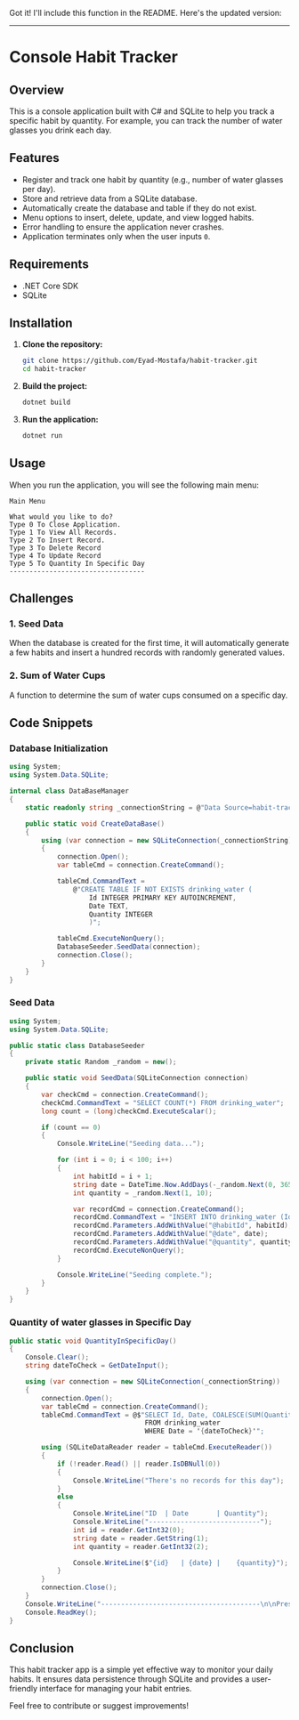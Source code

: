 Got it! I'll include this function in the README. Here's the updated version:

---

# Console Habit Tracker

## Overview

This is a console application built with C# and SQLite to help you track a specific habit by quantity. For example, you can track the number of water glasses you drink each day.

## Features

- Register and track one habit by quantity (e.g., number of water glasses per day).
- Store and retrieve data from a SQLite database.
- Automatically create the database and table if they do not exist.
- Menu options to insert, delete, update, and view logged habits.
- Error handling to ensure the application never crashes.
- Application terminates only when the user inputs `0`.

## Requirements

- .NET Core SDK
- SQLite

## Installation

1. **Clone the repository:**
    ```bash
    git clone https://github.com/Eyad-Mostafa/habit-tracker.git
    cd habit-tracker
    ```

2. **Build the project:**
    ```bash
    dotnet build
    ```

3. **Run the application:**
    ```bash
    dotnet run
    ```

## Usage

When you run the application, you will see the following main menu:

```plaintext
Main Menu

What would you like to do?
Type 0 To Close Application.
Type 1 To View All Records.
Type 2 To Insert Record.
Type 3 To Delete Record
Type 4 To Update Record
Type 5 To Quantity In Specific Day
----------------------------------
```


## Challenges

### 1. Seed Data

When the database is created for the first time, it will automatically generate a few habits and insert a hundred records with randomly generated values.

### 2. Sum of Water Cups

A function to determine the sum of water cups consumed on a specific day.

## Code Snippets

### Database Initialization

```csharp
using System;
using System.Data.SQLite;

internal class DataBaseManager
{
    static readonly string _connectionString = @"Data Source=habit-tracker.db";

    public static void CreateDataBase()
    {
        using (var connection = new SQLiteConnection(_connectionString))
        {
            connection.Open();
            var tableCmd = connection.CreateCommand();

            tableCmd.CommandText =
                @"CREATE TABLE IF NOT EXISTS drinking_water (
                    Id INTEGER PRIMARY KEY AUTOINCREMENT,
                    Date TEXT,
                    Quantity INTEGER
                    )";

            tableCmd.ExecuteNonQuery();
            DatabaseSeeder.SeedData(connection);
            connection.Close();
        }
    }
}
```

### Seed Data

```csharp
using System;
using System.Data.SQLite;

public static class DatabaseSeeder
{
    private static Random _random = new();

    public static void SeedData(SQLiteConnection connection)
    {
        var checkCmd = connection.CreateCommand();
        checkCmd.CommandText = "SELECT COUNT(*) FROM drinking_water";
        long count = (long)checkCmd.ExecuteScalar();

        if (count == 0)
        {
            Console.WriteLine("Seeding data...");

            for (int i = 0; i < 100; i++)
            {
                int habitId = i + 1; 
                string date = DateTime.Now.AddDays(-_random.Next(0, 365)).ToString("dd-MM-yyyy");
                int quantity = _random.Next(1, 10);

                var recordCmd = connection.CreateCommand();
                recordCmd.CommandText = "INSERT INTO drinking_water (Id, Date, Quantity) VALUES (@habitId, @date, @quantity)";
                recordCmd.Parameters.AddWithValue("@habitId", habitId);
                recordCmd.Parameters.AddWithValue("@date", date);
                recordCmd.Parameters.AddWithValue("@quantity", quantity);
                recordCmd.ExecuteNonQuery();
            }

            Console.WriteLine("Seeding complete.");
        }
    }
}
```



### Quantity of water glasses in Specific Day

```csharp
public static void QuantityInSpecificDay()
{
    Console.Clear();
    string dateToCheck = GetDateInput();

    using (var connection = new SQLiteConnection(_connectionString))
    {
        connection.Open();
        var tableCmd = connection.CreateCommand();
        tableCmd.CommandText = @$"SELECT Id, Date, COALESCE(SUM(Quantity), 0) as Quantity
                                  FROM drinking_water
                                  WHERE Date = '{dateToCheck}'";

        using (SQLiteDataReader reader = tableCmd.ExecuteReader())
        {
            if (!reader.Read() || reader.IsDBNull(0))
            {
                Console.WriteLine("There's no records for this day");
            }
            else
            {
                Console.WriteLine("ID  | Date       | Quantity");
                Console.WriteLine("----------------------------");
                int id = reader.GetInt32(0);
                string date = reader.GetString(1);
                int quantity = reader.GetInt32(2);

                Console.WriteLine($"{id}   | {date} |    {quantity}");
            }
        }
        connection.Close();
    }
    Console.WriteLine("----------------------------------------\n\nPress any key to Continue...");
    Console.ReadKey();
}
```

## Conclusion

This habit tracker app is a simple yet effective way to monitor your daily habits. It ensures data persistence through SQLite and provides a user-friendly interface for managing your habit entries.

Feel free to contribute or suggest improvements!
